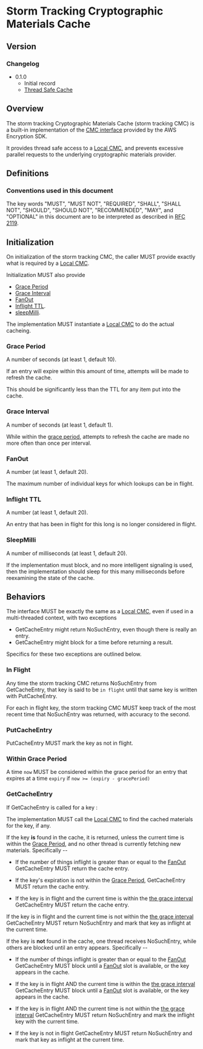 [//]: # "Copyright Amazon.com Inc. or its affiliates. All Rights Reserved."
[//]: # "SPDX-License-Identifier: CC-BY-SA-4.0"

# Storm Tracking Cryptographic Materials Cache

## Version

### Changelog

- 0.1.0
  - Initial record
  - [Thread Safe Cache](../changes/2023-06-19_thread_safe_cache/change.md)

## Overview

The storm tracking Cryptographic Materials Cache (storm tracking CMC)
is a built-in implementation of the [CMC interface](cryptographic-materials-cache.md)
provided by the AWS Encryption SDK.

It provides thread safe access to a [Local CMC](local-cryptographic-materials-cache.md),
and prevents excessive parallel requests to the underlying cryptographic materials provider.

## Definitions

### Conventions used in this document

The key words "MUST", "MUST NOT", "REQUIRED", "SHALL", "SHALL NOT", "SHOULD", "SHOULD NOT", "RECOMMENDED", "MAY", and "OPTIONAL"
in this document are to be interpreted as described in [RFC 2119](https://tools.ietf.org/html/rfc2119).

## Initialization

On initialization of the storm tracking CMC,
the caller MUST provide exactly what is required by a
[Local CMC](local-cryptographic-materials-cache.md).

Initialization MUST also provide

- [Grace Period](#grace-period)
- [Grace Interval](#grace-interval)
- [FanOut](#fanout)
- [Inflight TTL](#inflight-ttl).
- [sleepMilli](#sleepmilli).

The implementation MUST instantiate a [Local CMC](local-cryptographic-materials-cache.md)
to do the actual cacheing.

### Grace Period

A number of seconds (at least 1, default 10).

If an entry will expire within this amount of time,
attempts will be made to refresh the cache.

This should be significantly less than the TTL for any item put into the cache.

### Grace Interval

A number of seconds (at least 1, default 1).

While within the [grace period](#grace-period),
attempts to refresh the cache are made no more often than once per interval.

### FanOut

A number (at least 1, default 20).

The maximum number of individual keys for which lookups can be in flight.

### Inflight TTL

A number (at least 1, default 20).

An entry that has been in flight for this long is no longer considered in flight.

### SleepMilli

A number of milliseconds (at least 1, default 20).

If the implementation must block, and no more intelligent signaling is used,
then the implementation should sleep for this many milliseconds before
reexamining the state of the cache.

## Behaviors

The interface MUST be exactly the same as a [Local CMC](local-cryptographic-materials-cache.md),
even if used in a multi-threaded context, with two exceptions

- GetCacheEntry might return NoSuchEntry, even though there is really an entry.
- GetCacheEntry might block for a time before returning a result.

Specifics for these two exceptions are outlined below.

### In Flight

Any time the storm tracking CMC returns NoSuchEntry from GetCacheEntry,
that key is said to be `in flight` until that same key is written with PutCacheEntry.

For each in flight key, the storm tracking CMC MUST keep track of the most recent time
that NoSuchEntry was returned, with accuracy to the second.

### PutCacheEntry

PutCacheEntry MUST mark the key as not in flight.

### Within Grace Period

A time `now` MUST be considered within the grace period for an entry that expires
at a time `expiry` if `now >= (expiry - gracePeriod)`

### GetCacheEntry

If GetCacheEntry is called for a key :

The implementation MUST call the [Local CMC](local-cryptographic-materials-cache.md)
to find the cached materials for the key, if any.

If the key **is** found in the cache, it is returned,
unless the current time is within the [Grace Period](#grace-period),
and no other thread is currently fetching new materials. Specifically --

- If the number of things inflight is greater than or equal to the [FanOut](#fanout)
  GetCacheEntry MUST return the cache entry.

- If the key's expiration is not within the [Grace Period](#grace-period),
  GetCacheEntry MUST return the cache entry.

- If the key is in flight
  and the current time is within the [the grace interval](#grace-interval)
  GetCacheEntry MUST return the cache entry.

If the key is in flight
and the current time is not within the [the grace interval](#grace-interval)
GetCacheEntry MUST return NoSuchEntry and mark that key as inflight at the current time.

If the key is **not** found in the cache,
one thread receives NoSuchEntry, while others are blocked until an entry appears. Specifically --

- If the number of things inflight is greater than or equal to the [FanOut](#fanout)
  GetCacheEntry MUST block until a [FanOut](#fanout) slot is available, or the key appears in the cache.

- If the key is in flight AND the current time is within the [the grace interval](#grace-interval)
  GetCacheEntry MUST block until a [FanOut](#fanout) slot is available, or the key appears in the cache.

- If the key is in flight AND the current time is not within the [the grace interval](#grace-interval)
  GetCacheEntry MUST return NoSuchEntry and mark the inflight key with the current time.

- If the key is not in flight
  GetCacheEntry MUST return NoSuchEntry and mark that key as inflight at the current time.
